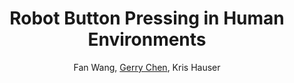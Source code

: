 ---
title: "Robot Button Pressing in Human Environments"
author: "Fan Wang, <u>Gerry Chen</u>, Kris Hauser"
journal: "IEEE International Conference on Robotics and Automation (ICRA)"
year: "2018"
pages: "7173-7180"
DOI: "http://doi.org/10.1109/ICRA.2018.8463180"
PDF: "Wang2018RobotBP/ICRA2018-Wang-ButtonPressing.pdf"
img: "Wang2018RobotBP/icon.png"
---